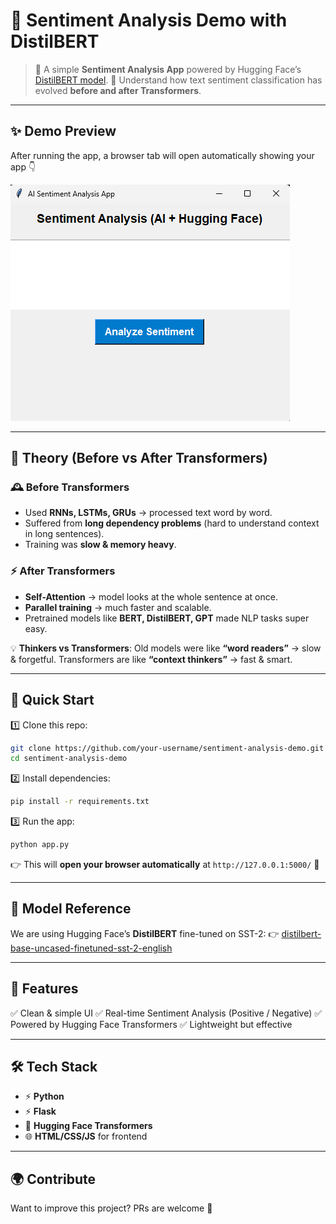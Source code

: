 

# 🌟 Sentiment Analysis Demo with DistilBERT

> 🎉 A simple **Sentiment Analysis App** powered by Hugging Face’s [DistilBERT model](https://huggingface.co/distilbert/distilbert-base-uncased-finetuned-sst-2-english).
> 🧠 Understand how text sentiment classification has evolved **before and after Transformers**.

---

## ✨ Demo Preview

After running the app, a browser tab will open automatically showing your app 👇

![Demo Screenshot](images/demo.png)

---

## 📖 Theory (Before vs After Transformers)

### 🕰 Before Transformers

* Used **RNNs, LSTMs, GRUs** → processed text word by word.
* Suffered from **long dependency problems** (hard to understand context in long sentences).
* Training was **slow & memory heavy**.

### ⚡ After Transformers

* **Self-Attention** → model looks at the whole sentence at once.
* **Parallel training** → much faster and scalable.
* Pretrained models like **BERT, DistilBERT, GPT** made NLP tasks super easy.

💡 **Thinkers vs Transformers**:
Old models were like **“word readers”** → slow & forgetful.
Transformers are like **“context thinkers”** → fast & smart.

---

## 🚀 Quick Start

1️⃣ Clone this repo:

```bash
git clone https://github.com/your-username/sentiment-analysis-demo.git
cd sentiment-analysis-demo
```

2️⃣ Install dependencies:

```bash
pip install -r requirements.txt
```

3️⃣ Run the app:

```bash
python app.py
```

👉 This will **open your browser automatically** at `http://127.0.0.1:5000/` 🎨

---

## 🔗 Model Reference

We are using Hugging Face’s **DistilBERT** fine-tuned on SST-2:
👉 [distilbert-base-uncased-finetuned-sst-2-english](https://huggingface.co/distilbert/distilbert-base-uncased-finetuned-sst-2-english)

---

## 🎯 Features

✅ Clean & simple UI
✅ Real-time Sentiment Analysis (Positive / Negative)
✅ Powered by Hugging Face Transformers
✅ Lightweight but effective

---

## 🛠 Tech Stack

* ⚡ **Python**
* ⚡ **Flask**
* 🤗 **Hugging Face Transformers**
* 🌐 **HTML/CSS/JS** for frontend

---

## 🌍 Contribute

Want to improve this project? PRs are welcome 💜

